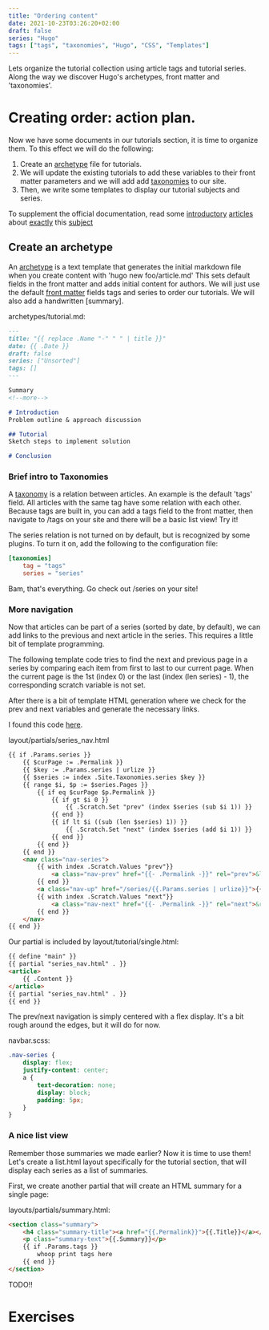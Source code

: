 ```yaml
---
title: "Ordering content"
date: 2021-10-23T03:26:20+02:00
draft: false
series: "Hugo"
tags: ["tags", "taxonomies", "Hugo", "CSS", "Templates"]
---
```


Lets organize the tutorial collection using article tags and tutorial series.
Along the way we discover Hugo's archetypes, front matter and 'taxonomies'.
<!--more-->

# Creating order: action plan.
Now we have some documents in our tutorials section, it is time to organize them.
To this effect we will do the following:
1. Create an [archetype](https://gohugo.io/content-management/archetypes/) file for tutorials.
2. We will update the existing tutorials to add these variables to their front matter parameters and we will add add [taxonomies]((https://gohugo.io/content-management/taxonomies/)) to our site.
3. Then, we write some templates to display our tutorial subjects and series.

To supplement the official documentation, read some [introductory](https://www.javeriyash.me/blog/hugo-series/) [articles](https://blog.cavelab.dev/2021/07/hugo-series-taxonomy/) about [exactly](https://damien.co/blog/2020-06-29-display-related-content-series-hugo/) this [subject](https://www.kiroule.com/article/add-series-taxonomy-to-hugo-theme/)

## Create an archetype
An [archetype](https://gohugo.io/content-management/archetypes/) is a text
template that generates the initial markdown file when you create content with
'hugo new foo/article.md' This sets default fields in the front matter and adds
initial content for authors.  We will just use the default [front
matter](https://gohugo.io/content-management/front-matter/) fields tags and
series to order our tutorials. We will also add a handwritten [summary].

archetypes/tutorial.md:
```markdown
---
title: "{{ replace .Name "-" " " | title }}"
date: {{ .Date }}
draft: false
series: ["Unsorted"]
tags: []
---

Summary
<!--more-->

# Introduction
Problem outline & approach discussion

## Tutorial
Sketch steps to implement solution

# Conclusion
```

### Brief intro to Taxonomies
A [taxonomy](https://gohugo.io/content-management/taxonomies/) is a relation
between articles. An example is the default 'tags' field. All articles with the
same tag have some relation with each other. Because tags are built in, you can
add a tags field to the front matter, then navigate to /tags on your site and
there will be a basic list view! Try it!

The series relation is not turned on by default, but is recognized by some
plugins.  To turn it on, add the following to the configuration file:
```toml
[taxonomies]
	tag = "tags"
	series = "series"
```
Bam, that's everything. Go check out /series on your site!

### More navigation
Now that articles can be part of a series (sorted by date, by default), we can
add links to the previous and next article in the series. This requires a
little bit of template programming.

The following template code tries to find the next and previous page in a
series by comparing each item from first to last to our current page. When the
current page is the 1st (index 0) or the last (index (len series) - 1), the
corresponding scratch variable is not set.

After there is a bit of template HTML generation where we check for the prev
and next variables and generate the necessary links.

I found this code [here](https://notestoself.dev/posts/hugo-taxonomy-term-next-prev-page-links/).

layout/partials/series_nav.html
```HTML
{{ if .Params.series }}
	{{ $curPage := .Permalink }}
	{{ $key := .Params.series | urlize }}
	{{ $series := index .Site.Taxonomies.series $key }}
	{{ range $i, $p := $series.Pages }}
		{{ if eq $curPage $p.Permalink }}
			{{ if gt $i 0 }}
				{{ .Scratch.Set "prev" (index $series (sub $i 1)) }}
			{{ end }}
			{{ if lt $i ((sub (len $series) 1)) }}
				{{ .Scratch.Set "next" (index $series (add $i 1)) }}
			{{ end }}
		{{ end }}
	{{ end }}
	<nav class="nav-series">
		{{ with index .Scratch.Values "prev"}}
			<a class="nav-prev" href="{{- .Permalink -}}" rel="prev">&larr;</a>
		{{ end }}
		<a class="nav-up" href="/series/{{.Params.series | urlize}}">{{.Params.series}} Track</a>
		{{ with index .Scratch.Values "next"}}
			<a class="nav-next" href="{{- .Permalink -}}" rel="next">&rarr;</a>
		{{ end }}
	</nav>
{{ end }}
```

Our partial is included by layout/tutorial/single.html:
```HTML
{{ define "main" }}
{{ partial "series_nav.html" . }}
<article>
	{{ .Content }}
</article>
{{ partial "series_nav.html" . }}
{{ end }}
```

The prev/next navigation is simply centered with a flex display.
It's a bit rough around the edges, but it will do for now.

navbar.scss:
```SCSS
.nav-series {
	display: flex;
	justify-content: center;
	a {
		text-decoration: none;
		display: block;
		padding: 5px;
	}
}
```

### A nice list view
Remember those summaries we made earlier?
Now it is time to use them! Let's create a list.html layout specifically for
the tutorial section, that will display each series as a list of summaries. 

First, we create another partial that will create an HTML summary for a single page:

layouts/partials/summary.html:
```HTML
<section class="summary">
	<h4 class="summary-title"><a href="{{.Permalink}}">{{.Title}}</a></h2>
	<p class="summary-text">{{.Summary}}</p>
	{{ if .Params.tags }}
		whoop print tags here
	{{ end }}
</section>
```

TODO!!

# Exercises
